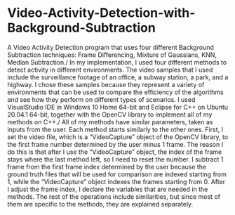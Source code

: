 # Video-Activity-Detection-with-Background-Subtraction
A Video Activity Detection program that uses four different Background Subtraction techniques: Frame Differencing, Mixture of Gaussians, KNN, Median Subtraction./
In my implementation, I used four different methods to detect activity in different environments. The video samples that I used include the surveillance footage of an office, a subway station, a park, and a highway. I chose these samples because they represent a variety of environments that can be used to compare the efficiency of the algorithms and see how they perform on different types of scenarios. I used VisualStudio IDE in Windows 10 Home 64-bit and Eclipse for C++ on Ubuntu 20.04.1 64-bit, together with the OpenCV library to implement all of my methods on C++./
All of my methods have similar parameters, taken as inputs from the user. Each method starts similarly to the other ones. First, I set the video file, which is a “VideoCapture” object of the OpenCV library, to the first frame number determined by the user minus 1 frame. The reason I do this is that after I use the “VideoCapture” object, the index of the frame stays where the last method left, so I need to reset the number. I subtract 1 frame from the first frame index determined by the user because the ground truth files that will be used for comparison are indexed starting from 1, while the “VideoCapture” object indexes the frames starting from 0. After I adjust the frame index, I declare the variables that are needed in the methods. The rest of the operations include similarities, but since most of them are specific to the methods, they are explained separately.
